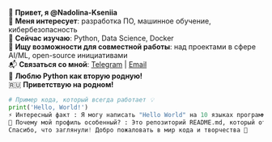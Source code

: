 <!---
Nadolina-Kseniia/Nadolina-Kseniia is a ✨ special ✨ repository because its `README.md` (this file) appears on your GitHub profile.
You can click the Preview link to take a look at your changes.
--->

👋 **Привет, я @Nadolina-Kseniia**  
👀 **Меня интересует**: разработка ПО, машинное обучение, кибербезопасность  
🌱 **Сейчас изучаю**: Python, Data Science, Docker  
💞️ **Ищу возможности для совместной работы**: над проектами в сфере AI/ML, open-source инициативами  
📬 **Связаться со мной**: [Telegram](https://t.me/nadolina5 ) | [Email](mailto:nadolina.kseniia@gmail.com)  
🐍 **Люблю Python как вторую родную!**  
🇷🇺 **Приветствую на родном!**  

```python
# Пример кода, который всегда работает 💡
print('Hello, World!')
⚡ Интересный факт : Я могу написать "Hello World" на 10 языках программирования за 5 минут
🎨 Почему мой профиль особенный? : Это репозиторий README.md, который отображается на моём GitHub-профиле!
Спасибо, что заглянули! Добро пожаловать в мир кода и творчества 🚀
